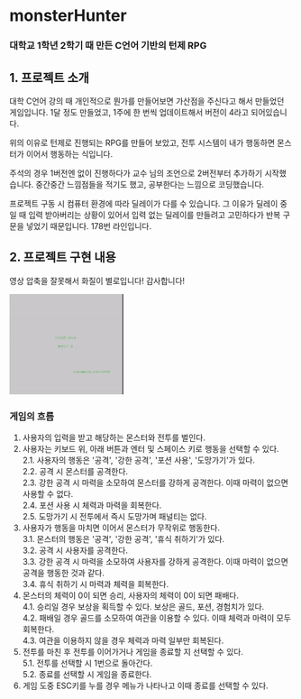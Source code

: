 
# monsterHunter

### 대학교 1학년 2학기 때 만든 C언어 기반의 턴제 RPG

## 1. 프로젝트 소개

대학 C언어 강의 때 개인적으로 뭔가를 만들어보면 가산점을 주신다고 해서 만들었던 게임입니다.
1달 정도 만들었고, 1주에 한 번씩 업데이트해서 버전이 4라고 되어있습니다.

위의 이유로 턴제로 진행되는 RPG를 만들어 보았고, 전투 시스템이 내가 행동하면 몬스터가 이어서 행동하는 식입니다.

주석의 경우 1버전엔 없이 진행하다가 교수 님의 조언으로 2버전부터 추가하기 시작했습니다. 
중간중간 느낌점들을 적기도 했고, 공부한다는 느낌으로 코딩했습니다.

프로젝트 구동 시 컴퓨터 환경에 따라 딜레이가 다를 수 있습니다.
그 이유가 딜레이 중일 때 입력 받아버리는 상황이 있어서 입력 없는 딜레이를 만들려고 고민하다가 반복 구문을 넣었기 때문입니다. 178번 라인입니다.

## 2. 프로젝트 구현 내용

영상 압축을 잘못해서 화질이 별로입니다! 감사합니다!

<img src="/실행 요약.gif" width="40%" title="게임 실행 GIF"></img>


### 게임의 흐름

1. 사용자의 입력을 받고 해당하는 몬스터와 전투를 벌인다.
2. 사용자는 키보드 위, 아래 버튼과 엔터 및 스페이스 키로 행동을 선택할 수 있다.   
2.1. 사용자의 행동은 '공격', '강한 공격', '포션  사용', '도망가기'가 있다.   
2.2. 공격 시 몬스터를 공격한다.   
2.3. 강한 공격 시 마력을 소모하여 몬스터를 강하게 공격한다. 이때 마력이 없으면 사용할 수 없다.   
2.4. 포션 사용 시 체력과 마력을 회복한다.   
2.5. 도망가기 시 전투에서 즉시 도망가며 패널티는 없다.   
3. 사용자가 행동을 마치면 이어서 몬스터가 무작위로 행동한다.   
3.1. 몬스터의 행동은 '공격', '강한 공격', '휴식 취하기'가 있다.   
3.2. 공격 시 사용자를 공격한다.   
3.3. 강한 공격 시 마력을 소모하여 사용자를 강하게 공격한다. 이때 마력이 없으면 공격을 행동한 것과 같다.   
3.4. 휴식 취하기 시 마력과 체력을 회복한다.   
4. 몬스터의 체력이 0이 되면 승리, 사용자의 체력이 0이 되면 패배다.   
4.1. 승리일 경우 보상을 획득할 수 있다. 보상은 골드, 포션, 경험치가 있다.   
4.2. 패배일 경우 골드를 소모하여 여관을 이용할 수 있다. 이때 체력과 마력이 모두 회복한다.   
4.3. 여관을 이용하지 않을 경우 체력과 마력 일부만 회복된다.   
5. 전투를 마친 후 전투를 이어가거나 게임을 종료할 지 선택할 수 있다.   
5.1. 전투를 선택할 시 1번으로 돌아간다.   
5.2. 종료를 선택할 시 게임을 종료한다.   
6. 게임 도중 ESC키를 누를 경우 메뉴가 나타나고 이때 종료를 선택할 수 있다.   

